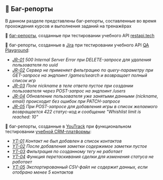 ## :lady_beetle: Баг-репорты

В данном разделе представлены баг-репорты, составленные во время прохождения курсов и выполнения заданий на тренажёрах

:red_circle: [баг-репорты](https://docs.google.com/spreadsheets/d/1A6wfg81Zt_zzpxmRd97NyGfFdWnH54xEaW5OBwu1tFc/edit?usp=sharing), созданные при тестировании учебного API [restapi.tech](https://restapi.tech/)

:red_circle: баг-репорты, созданные в [Jira](https://www.atlassian.com/software/jira) при тестировании учебного API [QA Playground](https://petstore.swagger.io/?url=https://dev-gs.qa-playground.com/api/v1/swagger.json):

- [_JR-01_](screenshots/QAP-1.png) _500 Internal Server Error при DELETE-запросе для удаления пользователя по uuid_
- [_JR-02_](screenshots/QAP-2.png) _Сервер не применяет фильтрацию по query-параметру при GET-запросе на эндпоинт /games/search и возвращает полный список игр_
- [_JR-03_](screenshots/QAP-4.png) _Поле nickname в теле ответа пустое при создании пользователя через POST-запрос на эндпоинт /users_
- [_JR-04_](screenshots/QAP-5.png) _Обновление пользователя уже занятыми данными (nickname, email) происходит без ошибок при PATCH-запросе_
- [_JR-05_](screenshots/QAP-6.png) _При POST-запросе для добавления игры в список желаемого возвращается 422 статус-код и сообщение "Whishlist limit is reached: 10"_

:red_circle: баг-репорты, созданные в [YouTrack](https://www.jetbrains.com/ru-ru/youtrack/) при функциональном тестировании [учебной CRM-платформы](https://dev-crm.qa-playground.com/):

- [_YT-01_](screenshots/YT-QAP-1.png) _Контакт не был добавлен в список контактов_
- [_YT-02_](screenshots/YT-QAP-2.png) _После добавления заметки содержимое заметки пустое_
- [_YT-03_](screenshots/YT-QAP-3.png) _Фильтрация по созданному тегу не работает_
- [_YT-04_](screenshots/YT-QAP-4.png) _Функция перетаскивания сделки для изменения статуса не работает_
- [_YT-05_](screenshots/YT-QAP-5.png) _Экспортированный CSV-файл не содержит данных, если отобрано менее 5 контактов_
